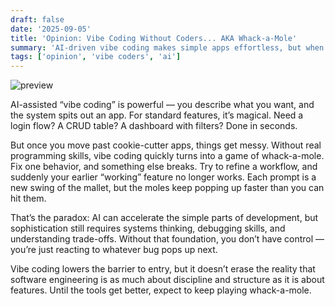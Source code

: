 ```yaml
---
draft: false
date: '2025-09-05'
title: 'Opinion: Vibe Coding Without Coders... AKA Whack-a-Mole'
summary: 'AI-driven vibe coding makes simple apps effortless, but when projects demand nuance, it turns into a frustrating cycle of fixing one issue only for another to pop up.'
tags: ['opinion', 'vibe coders', 'ai']
---
```


<img src="/static/gifs/vibecoders.gif" alt="preview" />

AI-assisted “vibe coding” is powerful — you describe what you want, and the system spits out an app. For standard features, it’s magical. Need a login flow? A CRUD table? A dashboard with filters? Done in seconds.

But once you move past cookie-cutter apps, things get messy. Without real programming skills, vibe coding quickly turns into a game of whack-a-mole. Fix one behavior, and something else breaks. Try to refine a workflow, and suddenly your earlier “working” feature no longer works. Each prompt is a new swing of the mallet, but the moles keep popping up faster than you can hit them.

That’s the paradox: AI can accelerate the simple parts of development, but sophistication still requires systems thinking, debugging skills, and understanding trade-offs. Without that foundation, you don’t have control — you’re just reacting to whatever bug pops up next.

Vibe coding lowers the barrier to entry, but it doesn’t erase the reality that software engineering is as much about discipline and structure as it is about features. Until the tools get better, expect to keep playing whack-a-mole.
